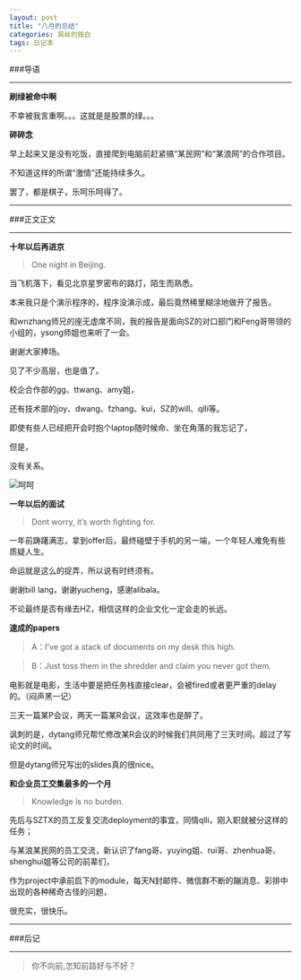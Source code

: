```yaml
---
layout: post
title: "八月的总结"
categories: 屌丝的独白
tags: 日记本
---
```

###导语

---
__刷绿被命中啊__

不幸被我言重啊。。。这就是是股票的绿。。。


__碎碎念__

早上起来又是没有吃饭，直接爬到电脑前赶紧搞“某民网”和“某浪网”的合作项目。

不知道这样的所谓“激情”还能持续多久。

罢了，都是棋子，乐呵乐呵得了。

---


###正文正文

---
__十年以后再进京__
>One night in Beijing.

当飞机落下，看见北京星罗密布的路灯，陌生而熟悉。

本来我只是个演示程序的，程序没演示成，最后竟然稀里糊涂地做开了报告。

和wnzhang师兄的座无虚席不同，我的报告是面向SZ的对口部门和Feng哥带领的小组的，ysong师姐也来听了一会。

谢谢大家捧场。


见了不少高层，也是值了。

校企合作部的gg、ttwang、amy姐，

还有技术部的joy、dwang、fzhang、kui，SZ的will、qlli等。

即使有些人已经把开会时抱个laptop随时候命、坐在角落的我忘记了，

但是，

没有关系。

![呵呵](http://7xlhxb.com1.z0.glb.clouddn.com/a744ad345982b2b79e25107f31adcbef77099bd6.jpg)

__一年以后的面试__
>Dont worry, it’s worth fighting for.

一年前踌躇满志，拿到offer后，最终碰壁于手机的另一端，一个年轻人难免有些质疑人生。

命运就是这么的捉弄，所以说有时终须有。

谢谢bill lang，谢谢yucheng，感谢alibala。

不论最终是否有缘去HZ，相信这样的企业文化一定会走的长远。

__速成的papers__
>A：I've got a stack of documents on my desk this high.

>B：Just toss them in the shredder and claim you never got them.

电影就是电影，生活中要是把任务栈直接clear，会被fired或者更严重的delay的。（闷声黑一记）

三天一篇某P会议，两天一篇某R会议，这效率也是醉了。

讽刺的是，dytang师兄帮忙修改某R会议的时候我们共同用了三天时间。超过了写论文的时间。

但是dytang师兄写出的slides真的很nice。

__和企业员工交集最多的一个月__
>Knowledge is no burden.

先后与SZTX的员工反复交流deployment的事宜，同情qlli，刚入职就被分这样的任务；

与某浪某民网的员工交流，新认识了fang哥、yuying姐、rui哥、zhenhua哥、shenghui姐等公司的前辈们，

作为project中承前启下的module，每天N封邮件、微信群不断的蹦消息、彩排中出现的各种稀奇古怪的问题，

很充实，很快乐。

---
###后记

---

>你不向前,怎知前路好与不好？
